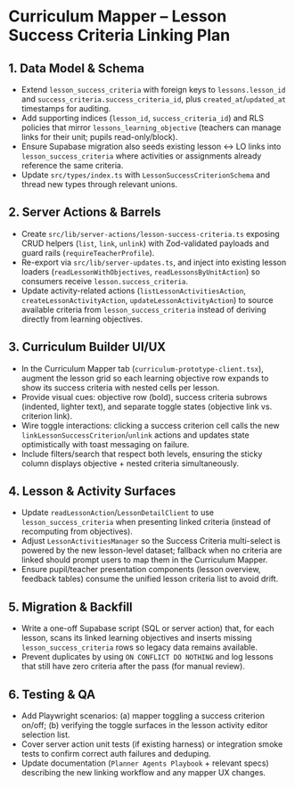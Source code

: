 # Curriculum Mapper – Lesson Success Criteria Linking Plan

## 1. Data Model & Schema
- Extend `lesson_success_criteria` with foreign keys to `lessons.lesson_id` and `success_criteria.success_criteria_id`, plus `created_at`/`updated_at` timestamps for auditing.
- Add supporting indices (`lesson_id`, `success_criteria_id`) and RLS policies that mirror `lessons_learning_objective` (teachers can manage links for their unit; pupils read-only/block).
- Ensure Supabase migration also seeds existing lesson ↔ LO links into `lesson_success_criteria` where activities or assignments already reference the same criteria.
- Update `src/types/index.ts` with `LessonSuccessCriterionSchema` and thread new types through relevant unions.

## 2. Server Actions & Barrels
- Create `src/lib/server-actions/lesson-success-criteria.ts` exposing CRUD helpers (`list`, `link`, `unlink`) with Zod-validated payloads and guard rails (`requireTeacherProfile`).
- Re-export via `src/lib/server-updates.ts`, and inject into existing lesson loaders (`readLessonWithObjectives`, `readLessonsByUnitAction`) so consumers receive `lesson.success_criteria`.
- Update activity-related actions (`listLessonActivitiesAction`, `createLessonActivityAction`, `updateLessonActivityAction`) to source available criteria from `lesson_success_criteria` instead of deriving directly from learning objectives.

## 3. Curriculum Builder UI/UX
- In the Curriculum Mapper tab (`curriculum-prototype-client.tsx`), augment the lesson grid so each learning objective row expands to show its success criteria with nested cells per lesson.
- Provide visual cues: objective row (bold), success criteria subrows (indented, lighter text), and separate toggle states (objective link vs. criterion link).
- Wire toggle interactions: clicking a success criterion cell calls the new `linkLessonSuccessCriterion`/`unlink` actions and updates state optimistically with toast messaging on failure.
- Include filters/search that respect both levels, ensuring the sticky column displays objective + nested criteria simultaneously.

## 4. Lesson & Activity Surfaces
- Update `readLessonAction`/`LessonDetailClient` to use `lesson_success_criteria` when presenting linked criteria (instead of recomputing from objectives).
- Adjust `LessonActivitiesManager` so the Success Criteria multi-select is powered by the new lesson-level dataset; fallback when no criteria are linked should prompt users to map them in the Curriculum Mapper.
- Ensure pupil/teacher presentation components (lesson overview, feedback tables) consume the unified lesson criteria list to avoid drift.

## 5. Migration & Backfill
- Write a one-off Supabase script (SQL or server action) that, for each lesson, scans its linked learning objectives and inserts missing `lesson_success_criteria` rows so legacy data remains available.
- Prevent duplicates by using `ON CONFLICT DO NOTHING` and log lessons that still have zero criteria after the pass (for manual review).

## 6. Testing & QA
- Add Playwright scenarios: (a) mapper toggling a success criterion on/off; (b) verifying the toggle surfaces in the lesson activity editor selection list.
- Cover server action unit tests (if existing harness) or integration smoke tests to confirm correct auth failures and deduping.
- Update documentation (`Planner Agents Playbook` + relevant specs) describing the new linking workflow and any mapper UX changes.
